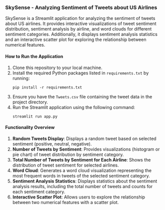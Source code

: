 ### SkySense - Analyzing Sentiment of Tweets about US Airlines

SkySense is a Streamlit application for analyzing the sentiment of tweets about US airlines. It provides interactive visualizations of tweet sentiment distribution, sentiment analysis by airline, and word clouds for different sentiment categories. Additionally, it displays sentiment analysis statistics and an interactive scatter plot for exploring the relationship between numerical features.

#### How to Run the Application

1. Clone this repository to your local machine.
2. Install the required Python packages listed in `requirements.txt` by running:
   ```
   pip install -r requirements.txt
   ```
3. Ensure you have the `Tweets.csv` file containing the tweet data in the project directory.
4. Run the Streamlit application using the following command:
   ```
   streamlit run app.py
   ```

#### Functionality Overview

1. **Random Tweets Display**: Displays a random tweet based on selected sentiment (positive, neutral, negative).
2. **Number of Tweets by Sentiment**: Provides visualizations (histogram or pie chart) of tweet distribution by sentiment category.
3. **Total Number of Tweets by Sentiment for Each Airline**: Shows the distribution of tweet sentiment for selected airlines.
4. **Word Cloud**: Generates a word cloud visualization representing the most frequent words in tweets of the selected sentiment category.
5. **Sentiment Analysis Statistics**: Displays statistics about the sentiment analysis results, including the total number of tweets and counts for each sentiment category.
6. **Interactive Scatter Plot**: Allows users to explore the relationship between two numerical features with a scatter plot.
